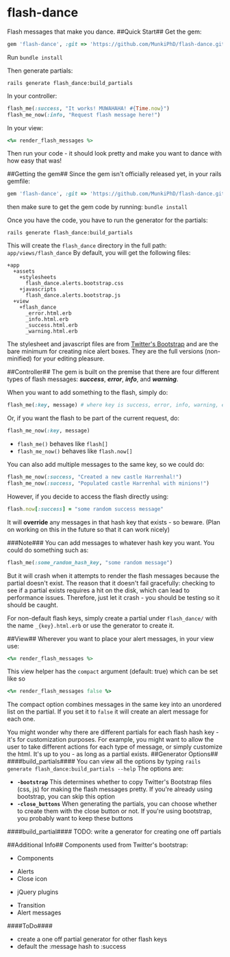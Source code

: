 flash-dance
===========

Flash messages that make you dance.
##Quick Start##
Get the gem:
```ruby
gem 'flash-dance', :git => 'https://github.com/MunkiPhD/flash-dance.git'
```
Run `bundle install`

Then generate partials:
```
rails generate flash_dance:build_partials
```
In your controller:
```ruby
flash_me(:success, "It works! MUWAHAHA! #{Time.now}")
flash_me_now(:info, "Request flash message here!")
```
In your view:
```ruby
<%= render_flash_messages %>
```
Then run your code - it should look pretty and make you want to dance with how easy that was!

##Getting the gem##
Since the gem isn't officially released yet, in your rails gemfile:
```ruby
gem 'flash-dance', :git => 'https://github.com/MunkiPhD/flash-dance.git'
```

then make sure to get the gem code by running:
`bundle install`

Once you have the code, you have to run the generator for the partials:
```
rails generate flash_dance:build_partials
```
This will create the `flash_dance` directory in the full path: `app/views/flash_dance`
By default, you will get the following files:
```
+app
  +assets
    +stylesheets
      flash_dance.alerts.bootstrap.css
    +javascripts
      flash_dance.alerts.bootstrap.js
  +view
    +flash_dance
      _error.html.erb
      _info.html.erb
      _success.html.erb
      _warning.html.erb
```
The stylesheet and javascript files are from [Twitter's Bootstrap](http://twitter.github.com/bootstrap/) and are the 
bare minimum for creating nice alert boxes. They are the full versions (non-minified) for your editing pleasure.

##Controller##
The gem is built on the premise that there are four different types of flash messages: ***success***, ***error***,
***info***, and ***warning***.

When you want to add something to the flash, simply do:
```ruby
flash_me(:key, message) # where key is success, error, info, warning, etc
```
Or, if you want the flash to be part of the current request, do:
```ruby
flash_me_now(:key, message)
```

* `flash_me()` behaves like `flash[]`
* `flash_me_now()` behaves like `flash.now[]`

You can also add multiple messages to the same key, so we could do:
```ruby
flash_me_now(:success, "Created a new castle Harrenhal!")
flash_me_now(:success, "Populated castle Harrenhal with minions!")
```
However, if you decide to access the flash directly using:
```ruby
flash.now[:success] = "some random success message"
```
It will **override** any messages in that hash key that exists - so beware. (Plan on working on this in the future so that it can work nicely)

###Note###
You can add messages to whatever hash key you want. You could do something such as:
```ruby
flash_me(:some_random_hash_key, "some random message")
```
But it will crash when it attempts to render the flash messages because the partial doesn't exist.
The reason that it doesn't fail gracefully: checking to see if a partial exists requires a hit on the disk, which can lead to performance issues. Therefore, just let it crash - you should be testing so it should be caught. 

For non-default flash keys, simply create a partial under `flash_dance/` with the name `_{key}.html.erb` or use the generator to create it.

##View##
Wherever you want to place your alert messages, in your view use:
```ruby
<%= render_flash_messages %>
```
This view helper has the `compact` argument (default: true) which can be set like so
```ruby
<%= render_flash_messages false %>
```
The compact option combines messages in the same key into an unordered list on the partial. If you set it to `false` it will create an alert message for each one.

You might wonder why there are different partials for each flash hash key - it's for customization purposes. For example, you might want to allow the user to take different actions for each type of message, or simply customize the html. It's up to you - as long as a partial exists.
##Generator Options##
####build_partials####
You can view all the options by typing `rails generate flash_dance:build_partials --help`
The options are: 
* **`-bootstrap`** This determines whether to copy Twitter's Bootstrap files (css, js) for making the flash messages pretty.
If you're already using bootstrap, you can skip this option
* **`-close_buttons`** When generating the partials, you can choose whether to create them with the close button or not.
If you're using bootstrap, you probably want to keep these buttons

####build_partial####
TODO: write a generator for creating one off partials

##Additional Info##
Components used from Twitter's bootstrap:
* Components
 - Alerts
 - Close icon
* jQuery plugins
 - Transition
 - Alert messages


####ToDo####
* create a one off partial generator for other flash keys
* default the :message hash to :success
